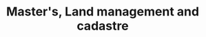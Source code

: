---
title: Master's, Land management and cadastre
organization: National University of Water and Environmental Engineering
organizationUrl: https://nuwm.edu.ua
location: Rivne, Ukraine
start: 2012-09-01
end: 2013-07-01
---